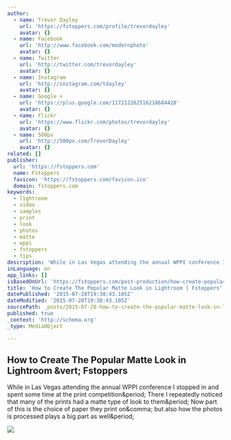 ```yaml
---
author:
  - name: Trevor Dayley
    url: 'https://fstoppers.com/profile/trevordayley'
    avatar: {}
  - name: Facebook
    url: 'http://www.facebook.com/modernphoto'
    avatar: {}
  - name: Twitter
    url: 'http://twitter.com/trevordayley'
    avatar: {}
  - name: Instagram
    url: 'http://instagram.com/tdayley'
    avatar: {}
  - name: Google +
    url: 'https://plus.google.com/117212262516218684428'
    avatar: {}
  - name: Flickr
    url: 'https://www.flickr.com/photos/trevordayley'
    avatar: {}
  - name: 500px
    url: 'http://500px.com/TrevorDayley'
    avatar: {}
related: []
publisher:
  url: 'https://fstoppers.com'
  name: Fstoppers
  favicon: 'https://fstoppers.com/favicon.ico'
  domain: fstoppers.com
keywords:
  - lightroom
  - video
  - samples
  - print
  - look
  - photos
  - matte
  - wppi
  - fstoppers
  - tips
description: 'While in Las Vegas attending the annual WPPI conference I stopped in and spent some time at the print competition. There I repeatedly noticed that many of the prints had a matte type of look to them. Now part of this is the choice of paper they print on, but also how the photos is processed plays a big part as well.'
inLanguage: en
app_links: []
isBasedOnUrl: 'https://fstoppers.com/post-production/how-create-popular-matte-look-lightroom-3280'
title: 'How to Create The Popular Matte Look in Lightroom | Fstoppers'
datePublished: '2015-07-28T19:38:43.105Z'
dateModified: '2015-07-28T19:38:43.105Z'
sourcePath: _posts/2015-07-28-how-to-create-the-popular-matte-look-in-lightroom-or-fstopper.md
published: true
_context: 'http://schema.org'
_type: MediaObject

---
```

<article style=""><h1>How to Create The Popular Matte Look in Lightroom &amp;vert; Fstoppers</h1><p>While in Las Vegas attending the annual WPPI conference I stopped in and spent some time at the print competition&amp;period; There I repeatedly noticed that many of the prints had a matte type of look to them&amp;period; Now part of this is the choice of paper they print on&amp;comma; but also how the photos is processed plays a big part as well&amp;period;</p><img src="https://d1w5usc88actyi.cloudfront.net/wp-content/uploads/2013/04/2013-04-10_0003.jpg" /></article>